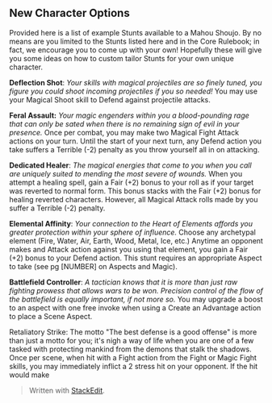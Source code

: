 ## New Character Options

Provided here is a list of example Stunts available to a Mahou Shoujo. By no means are you limited to the Stunts listed here and in the Core Rulebook; in fact, we encourage you to come up with your own! Hopefully these will give you some ideas on how to custom tailor Stunts for your own unique character.

**Deflection Shot**: *Your skills with magical projectiles are so finely tuned, you figure you could shoot incoming projectiles if you so needed!* You may use your Magical Shoot skill to Defend against projectile attacks. 

**Feral Assault:** *Your magic engenders within you a blood-pounding rage that can only be sated when there is no remaining sign of evil in your presence.* Once per combat, you may make two Magical Fight Attack actions on your turn. Until the start of your next turn, any Defend action you take suffers a Terrible (-2) penalty as you throw yourself all in on attacking. 

**Dedicated Healer**: *The magical energies that come to you when you call are uniquely suited to mending the most severe of wounds.* When you attempt a healing spell, gain a Fair (+2) bonus to your roll as if your target was reverted to normal form. This bonus stacks with the Fair (+2) bonus for healing reverted characters. However, all Magical Attack rolls made by you suffer a Terrible (-2) penalty. 

**Elemental Affinity**: *Your connection to the Heart of Elements affords you greater protection within your sphere of influence.* Choose any archetypal element (Fire, Water, Air, Earth, Wood, Metal, Ice, etc.) Anytime an opponent makes and Attack action against you using that element, you gain a Fair (+2) bonus to your Defend action. This stunt requires an appropriate Aspect to take (see pg [NUMBER] on Aspects and Magic). 

**Battlefield Controller**: *A tactician knows that it is more than just raw fighting prowess that allows wars to be won. Precision control of the flow of the battlefield is equally important, if not more so.* You may upgrade a boost to an aspect with one free invoke when using a Create an Advantage action to place a Scene Aspect. 

Retaliatory Strike: The motto "The best defense is a good offense" is more than just a motto for you; it's nigh a way of life when you are one of a few tasked with protecting mankind from the demons that stalk the shadows. Once per scene, when hit with a Fight action from the Fight or Magic Fight skills, you may immediately inflict a 2 stress hit on your opponent. If the hit would make

> Written with [StackEdit](https://stackedit.io/).
<!--stackedit_data:
eyJoaXN0b3J5IjpbLTQxNDYyMTg4NSwtMTczNzIxMDU1Nl19
-->